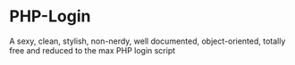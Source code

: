 PHP-Login
=========

A sexy, clean, stylish, non-nerdy, well documented, object-oriented, totally free and reduced to the max PHP login script